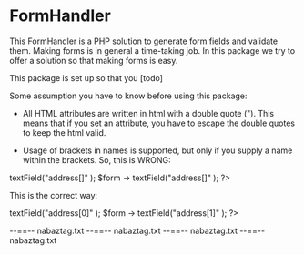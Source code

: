 FormHandler
======

This FormHandler is a PHP solution to generate form fields and validate them.
Making forms is in general a time-taking job. In this package we try to offer
a solution so that making forms is easy. 

This package is set up so that you [todo]

Some assumption you have to know before using this package:

- All HTML attributes are written in html with a double quote ("). This means
  that if you set an attribute, you have to escape the double quotes to keep the 
  html valid.

- Usage of brackets in names is supported, but only if you supply a name within 
  the brackets. So, this is WRONG:
<?php
// this is wrong, there is no way for us to know the key..
$form -> textField("address[]" );
$form -> textField("address[]" );
?>

This is the correct way:
<?php
// this is wrong, there is no way for us to know the key..
$form -> textField("address[0]" );
$form -> textField("address[1]" );
?>
  
  
--==--
nabaztag.txt
--==--
nabaztag.txt
--==--
nabaztag.txt
--==--
nabaztag.txt